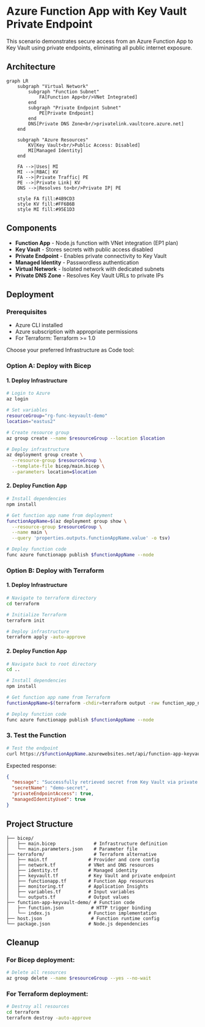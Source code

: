 # Azure Function App with Key Vault Private Endpoint

This scenario demonstrates secure access from an Azure Function App to Key Vault using private endpoints, eliminating all public internet exposure.

## Architecture

```mermaid
graph LR
    subgraph "Virtual Network"
        subgraph "Function Subnet"
            FA[Function App<br/>VNet Integrated]
        end
        subgraph "Private Endpoint Subnet"
            PE[Private Endpoint]
        end
        DNS[Private DNS Zone<br/>privatelink.vaultcore.azure.net]
    end
    
    subgraph "Azure Resources"
        KV[Key Vault<br/>Public Access: Disabled]
        MI[Managed Identity]
    end
    
    FA -->|Uses| MI
    MI -->|RBAC| KV
    FA -->|Private Traffic| PE
    PE -->|Private Link| KV
    DNS -->|Resolves to<br/>Private IP| PE
    
    style FA fill:#4B9CD3
    style KV fill:#FF6B6B
    style MI fill:#95E1D3
```

## Components

- **Function App** - Node.js function with VNet integration (EP1 plan)
- **Key Vault** - Stores secrets with public access disabled
- **Private Endpoint** - Enables private connectivity to Key Vault
- **Managed Identity** - Passwordless authentication
- **Virtual Network** - Isolated network with dedicated subnets
- **Private DNS Zone** - Resolves Key Vault URLs to private IPs

## Deployment

### Prerequisites
- Azure CLI installed
- Azure subscription with appropriate permissions
- For Terraform: Terraform >= 1.0

Choose your preferred Infrastructure as Code tool:

### Option A: Deploy with Bicep

#### 1. Deploy Infrastructure

```bash
# Login to Azure
az login

# Set variables
resourceGroup="rg-func-keyvault-demo"
location="eastus2"

# Create resource group
az group create --name $resourceGroup --location $location

# Deploy infrastructure
az deployment group create \
  --resource-group $resourceGroup \
  --template-file bicep/main.bicep \
  --parameters location=$location
```

#### 2. Deploy Function App

```bash
# Install dependencies
npm install

# Get function app name from deployment
functionAppName=$(az deployment group show \
  --resource-group $resourceGroup \
  --name main \
  --query 'properties.outputs.functionAppName.value' -o tsv)

# Deploy function code
func azure functionapp publish $functionAppName --node
```

### Option B: Deploy with Terraform

#### 1. Deploy Infrastructure

```bash
# Navigate to terraform directory
cd terraform

# Initialize Terraform
terraform init

# Deploy infrastructure
terraform apply -auto-approve
```

#### 2. Deploy Function App

```bash
# Navigate back to root directory
cd ..

# Install dependencies
npm install

# Get function app name from Terraform
functionAppName=$(terraform -chdir=terraform output -raw function_app_name)

# Deploy function code
func azure functionapp publish $functionAppName --node
```

### 3. Test the Function

```bash
# Test the endpoint
curl https://$functionAppName.azurewebsites.net/api/function-app-keyvault-demo
```

Expected response:
```json
{
  "message": "Successfully retrieved secret from Key Vault via private endpoint!",
  "secretName": "demo-secret",
  "privateEndpointAccess": true,
  "managedIdentityUsed": true
}
```

## Project Structure

```
├── bicep/
│   ├── main.bicep              # Infrastructure definition
│   └── main.parameters.json    # Parameter file
├── terraform/                  # Terraform alternative
│   ├── main.tf               # Provider and core config
│   ├── network.tf            # VNet and DNS resources
│   ├── identity.tf           # Managed identity
│   ├── keyvault.tf           # Key Vault and private endpoint
│   ├── functionapp.tf        # Function App resources
│   ├── monitoring.tf         # Application Insights
│   ├── variables.tf          # Input variables
│   └── outputs.tf            # Output values
├── function-app-keyvault-demo/ # Function code
│   ├── function.json          # HTTP trigger binding
│   └── index.js              # Function implementation
├── host.json                  # Function runtime config
└── package.json              # Node.js dependencies
```

## Cleanup

### For Bicep deployment:
```bash
# Delete all resources
az group delete --name $resourceGroup --yes --no-wait
```

### For Terraform deployment:
```bash
# Destroy all resources
cd terraform
terraform destroy -auto-approve
```